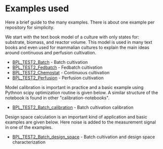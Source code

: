# Examples used

Here a brief guide to the many examples. There is about one example per repository for simplicity. 

We start with the text book model of a culture with only states for: substrate, biomass, and reactor volume. 
This model is used in many text books and even used for mammalian cultures to explain the main ideas around 
continuous and perfusion cultivation.

* [BPL_TEST2_Batch](https://github.com/janpeter19/BPL_TEST2_Batch) - Batch cultivation
* [BPL_TEST2_Fedbatch](https://github.com/janpeter19/BPL_TEST2_Fedbatch) - Fedbatch cultivation
* [BPL_TEST2_Chemostat](https://github.com/janpeter19/BPL_TEST2_Chemostat) - Continuous cultivation
* [BPL_TEST2_Perfusion](https://github.com/janpeter19/BPL_TEST2_Perfusion) - Perfusion cultivation

Model calibration is important in practice and a basic example using Pythnon scipy optimization routine is given below. A similar structure of the notebook is found in other "calibration-notebooks".

* [BPL_TEST2_Batch_calibration](https://github.com/janpeter19/BPL_TEST2_Batch_calibration) - Batch cultivation calibration

Design space calculation is an important kind of application and basic examples are given below. Here noise is added to the measurement signal in one of the examples. 

* [BPL_TEST2_Batch_design_space](https://github.com/janpeter19/BPL_TEST2_Batch_design_space) - Batch cultivation and design space characterization
